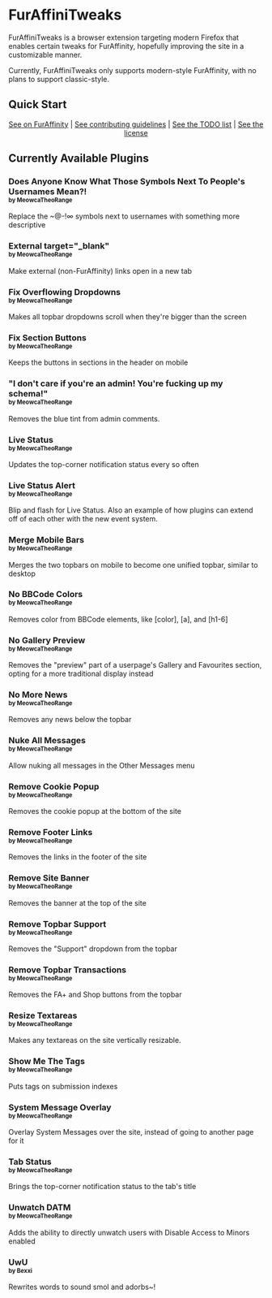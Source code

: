 # FurAffiniTweaks
FurAffiniTweaks is a browser extension targeting modern Firefox that enables certain tweaks for FurAffinity, hopefully improving the site in a customizable manner.

Currently, FurAffiniTweaks only supports modern-style FurAffinity, with no plans to support classic-style.

## Quick Start

<center>
  <a href="https://www.furaffinity.net/gallery/abtmtr.link/folder/1530149/FurAffiniTweaks">See on FurAffinity</a> |
  <a href="/CONTRIBUTING.md">See contributing guidelines</a> |
  <a href="/TODO.md">See the TODO list</a> |
  <a href="/LICENSE">See the license</a>
</center>

## Currently Available Plugins

### Does Anyone Know What Those Symbols Next To People's Usernames Mean?!<br /><small><small>by MeowcaTheoRange</small></small>

Replace the ~@-!∞ symbols next to usernames with something more descriptive

### External target="_blank"<br /><small><small>by MeowcaTheoRange</small></small>

Make external (non-FurAffinity) links open in a new tab

### Fix Overflowing Dropdowns<br /><small><small>by MeowcaTheoRange</small></small>

Makes all topbar dropdowns scroll when they're bigger than the screen

### Fix Section Buttons<br /><small><small>by MeowcaTheoRange</small></small>

Keeps the buttons in sections in the header on mobile

### "I don't care if you're an admin! You're fucking up my schema!"<br /><small><small>by MeowcaTheoRange</small></small>

Removes the blue tint from admin comments.

### Live Status<br /><small><small>by MeowcaTheoRange</small></small>

Updates the top-corner notification status every so often

### Live Status Alert<br /><small><small>by MeowcaTheoRange</small></small>

Blip and flash for Live Status. Also an example of how plugins can extend off of each other with the new event system.

### Merge Mobile Bars<br /><small><small>by MeowcaTheoRange</small></small>

Merges the two topbars on mobile to become one unified topbar, similar to desktop

### No BBCode Colors<br /><small><small>by MeowcaTheoRange</small></small>

Removes color from BBCode elements, like [color], [a], and [h1-6]

### No Gallery Preview<br /><small><small>by MeowcaTheoRange</small></small>

Removes the "preview" part of a userpage's Gallery and Favourites section, opting for a more traditional display instead

### No More News<br /><small><small>by MeowcaTheoRange</small></small>

Removes any news below the topbar

### Nuke All Messages<br /><small><small>by MeowcaTheoRange</small></small>

Allow nuking all messages in the Other Messages menu

### Remove Cookie Popup<br /><small><small>by MeowcaTheoRange</small></small>

Removes the cookie popup at the bottom of the site

### Remove Footer Links<br /><small><small>by MeowcaTheoRange</small></small>

Removes the links in the footer of the site

### Remove Site Banner<br /><small><small>by MeowcaTheoRange</small></small>

Removes the banner at the top of the site

### Remove Topbar Support<br /><small><small>by MeowcaTheoRange</small></small>

Removes the "Support" dropdown from the topbar

### Remove Topbar Transactions<br /><small><small>by MeowcaTheoRange</small></small>

Removes the FA+ and Shop buttons from the topbar

### Resize Textareas<br /><small><small>by MeowcaTheoRange</small></small>

Makes any textareas on the site vertically resizable.

### Show Me The Tags<br /><small><small>by MeowcaTheoRange</small></small>

Puts tags on submission indexes

### System Message Overlay<br /><small><small>by MeowcaTheoRange</small></small>

Overlay System Messages over the site, instead of going to another page for it

### Tab Status<br /><small><small>by MeowcaTheoRange</small></small>

Brings the top-corner notification status to the tab's title

### Unwatch DATM<br /><small><small>by MeowcaTheoRange</small></small>

Adds the ability to directly unwatch users with Disable Access to Minors enabled

### UwU<br /><small><small>by Bexxi</small></small>

Rewrites words to sound smol and adorbs~!
